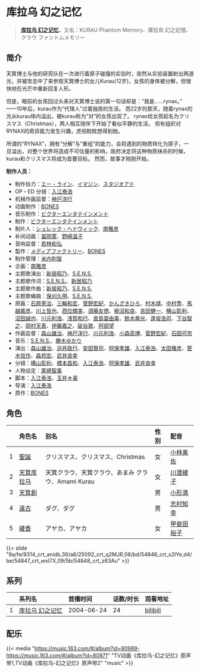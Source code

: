 # 库拉乌 幻之记忆


> <u>**[库拉乌 幻之记忆](https://bgm.tv/subject/4140)**</u>，又名：KURAU Phantom Memory、庫拉烏 幻之記憶、クラウ ファントムメモリー

## 简介

天箕博士与他的研究队在一次进行着原子碰撞的实验时，突然从实验装置射出两道光，并被攻击中了来参观天箕博士的女儿Kurau(12岁)，女孩的身体被分解，但很快地在光芒中重新回复人形。

但是，眼前的女孩回过头来对天箕博士说的第一句话却是：“我是……rynax。”
——10年后，kurau作为“代理人”过着独居的生活。
而22岁的那天，随着rynax的光从kurau体内溢出，被kurau称为“对”的女孩出现了。
rynax给女孩起名为クリスマス（Christmas），两人相互陪伴下开始了看似平静的生活。
但有组织对RYNAX的奇异能力发生兴趣，虎视眈眈想得到她。

所谓的“RYNAX”，拥有“分解”与“重组”的能力，会将遇到的物质转化为原子，一旦溢出，对整个世界将造成不可估量的影响，政府决定将这种物质抹杀的时候，kurau和クリスマス将成为首要目标。
然而，故事才刚刚开始。

**制作人员：**
- 制作协力：[エー・ライン](https://bgm.tv/person/2234)、[イマジン](https://bgm.tv/person/1610)、[スタジオアド](https://bgm.tv/person/43569)
- OP・ED 分镜：[入江泰浩](https://bgm.tv/person/224)
- 机械作画监督：[神戸洋行](https://bgm.tv/person/3678)
- 动画制作：[BONES](https://bgm.tv/person/44)
- 音乐制作：[ビクターエンタテインメント](https://bgm.tv/person/41)
- 制作：[ビクターエンタテインメント](https://bgm.tv/person/41)
- 制片人：[シュレック・ヘドウィック](https://bgm.tv/person/59263)、[南雅彦](https://bgm.tv/person/3113)
- 补间动画：[冨岡寛](https://bgm.tv/person/12227)、[野崎温子](https://bgm.tv/person/12793)
- 音响监督：[若林和弘](https://bgm.tv/person/564)
- 製作：[メディアファクトリー](https://bgm.tv/person/1226)、[BONES](https://bgm.tv/person/44)
- 制作管理：[米内則智](https://bgm.tv/person/36781)
- 企画：[南雅彦](https://bgm.tv/person/3113)
- 主题歌演出：[新居昭乃](https://bgm.tv/person/6281)、[S.E.N.S.](https://bgm.tv/person/5772)
- 主题歌作词：[S.E.N.S.](https://bgm.tv/person/5772)、[新居昭乃](https://bgm.tv/person/6281)
- 主题歌作曲：[新居昭乃](https://bgm.tv/person/6281)、[S.E.N.S.](https://bgm.tv/person/5772)
- 主题歌编曲：[保刈久明](https://bgm.tv/person/745)、[S.E.N.S.](https://bgm.tv/person/5772)
- 原画：[石原恵治](https://bgm.tv/person/2884)、[三輪和宏](https://bgm.tv/person/11562)、[菅野宏紀](https://bgm.tv/person/3650)、[かんざきひろ](https://bgm.tv/person/6012)、[村木靖](https://bgm.tv/person/6088)、[中村豊](https://bgm.tv/person/11475)、[馬越嘉彦](https://bgm.tv/person/820)、[川上哲也](https://bgm.tv/person/3515)、[西位輝実](https://bgm.tv/person/6847)、[須藤友徳](https://bgm.tv/person/3139)、[柳沼和良](https://bgm.tv/person/11359)、[吉田健一](https://bgm.tv/person/2727)、[横山彰利](https://bgm.tv/person/2886)、[沼田誠也](https://bgm.tv/person/3447)、[川元利浩](https://bgm.tv/person/102)、[浅賀和行](https://bgm.tv/person/15685)、[倉島亜由美](https://bgm.tv/person/3578)、[鈴木典光](https://bgm.tv/person/11528)、[逢坂浩司](https://bgm.tv/person/1380)、[下谷智之](https://bgm.tv/person/3485)、[岡村天斎](https://bgm.tv/person/920)、[伊藤嘉之](https://bgm.tv/person/1428)、[碇谷敦](https://bgm.tv/person/12343)、[阿部望](https://bgm.tv/person/11560)
- 作画监督：[森山雄治](https://bgm.tv/person/80)、[神戸洋行](https://bgm.tv/person/3678)、[川元利浩](https://bgm.tv/person/102)、[小森高博](https://bgm.tv/person/520)、[菅野宏紀](https://bgm.tv/person/3650)、[石田可奈](https://bgm.tv/person/6886)
- 音乐：[S.E.N.S.](https://bgm.tv/person/5772)、[勝木ゆかり](https://bgm.tv/person/1832)
- 演出：[森山雄治](https://bgm.tv/person/80)、[迫井政行](https://bgm.tv/person/3107)、[安田賢司](https://bgm.tv/person/3462)、[阿保孝雄](https://bgm.tv/person/733)、[入江泰浩](https://bgm.tv/person/224)、[太田雅彦](https://bgm.tv/person/1294)、[笹木信作](https://bgm.tv/person/14792)、[森邦宏](https://bgm.tv/person/1742)、[武井良幸](https://bgm.tv/person/3338)
- 分镜：[横山彰利](https://bgm.tv/person/2886)、[橋本昌和](https://bgm.tv/person/7822)、[入江泰浩](https://bgm.tv/person/224)、[阿保孝雄](https://bgm.tv/person/733)、[武井良幸](https://bgm.tv/person/3338)
- 人物设定：[尾崎智美](https://bgm.tv/person/1833)
- 脚本：[入江泰浩](https://bgm.tv/person/224)、[玉井☆豪](https://bgm.tv/person/3016)
- 导演：[入江泰浩](https://bgm.tv/person/224)
- 原作：[BONES](https://bgm.tv/person/44)

## 角色

|     |   角色名   |   别名  | 性别 |  配音  |
|:--- |:------  |:----      |:---  |:--   |
| 1 | [聖誕](https://bgm.tv/character/9314) | クリスマス、クリスマス、Christmas | 女 | [小林美佐](https://bgm.tv/person/4237) |
| 2 | [天箕库拉乌](https://bgm.tv/character/25092) | 天箕クラウ、天箕クラウ、あまみ クラウ、Amami Kurau | 女 | [川澄綾子](https://bgm.tv/person/740) |
| 3 | [天箕創](https://bgm.tv/character/54846) |  | 男 | [小形満](https://bgm.tv/person/4310) |
| 4 | [達古](https://bgm.tv/character/54847) | ダグ、ダグ | 男 | [志村知幸](https://bgm.tv/person/4266) |
| 5 | [綾香](https://bgm.tv/character/54848) | アヤカ、アヤカ | 女 | [甲斐田裕子](https://bgm.tv/person/4245) |

{{< slide "9a/fe/9314_crt_anidb,36/a6/25092_crt_q2MJR,08/bd/54846_crt_s2IYe,d4/be/54847_crt_wxI7X,09/5b/54848_crt_z63Au" >}}

## 系列

|     |   系列名   |   首播时间  | 话数/时长  | 观看地址 |
|:---  |:------    |:----      |:---       |:---  |
| 1 |[库拉乌 幻之记忆](https://bgm.tv/subject/4140)| 2004-06-24 | 24 | [bilibili](https://www.bilibili.com/bangumi/play/ep40104)  |

## 配乐

{{< media "https://music.163.com/#/album?id=80989-https://music.163.com/#/album?id=80971"
"TV动画《库拉乌-幻之记忆》原声带1,TV动画《库拉乌-幻之记忆》原声带2"
"music" >}}


